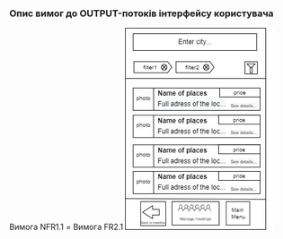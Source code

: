 ### Опис вимог до OUTPUT-потоків інтерфейсу користувача
Вимога NFR1.1 = Вимога FR2.1
![](https://github.com/oleksandrblazhko/ai204-berislavskij/blob/ai204-berislavskij_with_laboratory_work_3/1-SoftwareRequirements/1.4-FuncNonFuncRequirements/1.4.4-NFRUserInterfaceOUTPUT/NFR1.1.jpg)

